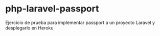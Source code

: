 # php-laravel-passport
Ejercicio de prueba para implementar passport a un proyecto Laravel y desplegarlo en Heroku
